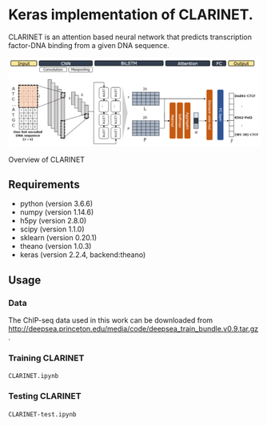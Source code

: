# Keras implementation of CLARINET.
CLARINET is an attention based neural network that predicts transcription factor-DNA binding from a given DNA sequence.

![model image](CLARINET_fig.PNG)

  Overview of CLARINET

## Requirements
- python (version 3.6.6)
- numpy (version 1.14.6)
- h5py (version 2.8.0)
- scipy (version 1.1.0)
- sklearn (version 0.20.1)
- theano (version 1.0.3)
- keras (version 2.2.4, backend:theano)

## Usage
### Data
The ChIP-seq data used in this work can be downloaded from <http://deepsea.princeton.edu/media/code/deepsea_train_bundle.v0.9.tar.gz>.

### Training CLARINET
`CLARINET.ipynb`

### Testing CLARINET
`CLARINET-test.ipynb`
